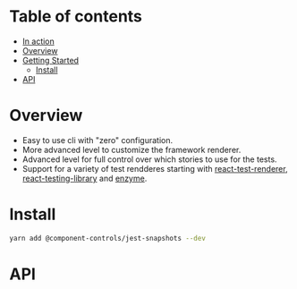 # Table of contents

-   [In action](#in-action)
-   [Overview](#overview)
-   [Getting Started](#getting-started)
    -   [Install](#install)
-   [API](#api)

# Overview

-   Easy to use cli with "zero" configuration.
-   More advanced level to customize the framework renderer.
-   Advanced level for full control over which stories to use for the tests.
-   Support for a variety of test rendderes starting with [react-test-renderer](https://reactjs.org/docs/test-renderer.html), [react-testing-library](docs) and [enzyme](https://enzymejs.github.io/enzyme/).


# Install

```sh
yarn add @component-controls/jest-snapshots --dev
```

# API

<react-docgen-typescript path="./src" />

<!-- START-REACT-DOCGEN-TYPESCRIPT -->

<!-- END-REACT-DOCGEN-TYPESCRIPT -->
